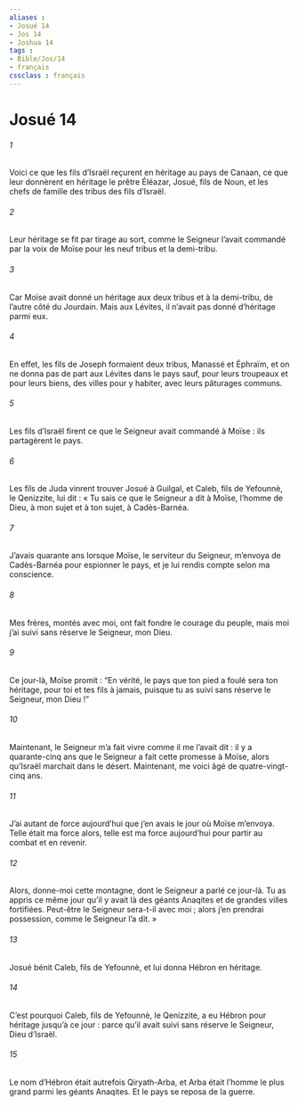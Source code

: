 ```yaml
---
aliases : 
- Josué 14
- Jos 14
- Joshua 14
tags : 
- Bible/Jos/14
- français
cssclass : français
---
```


# Josué 14

###### 1
Voici ce que les fils d’Israël reçurent en héritage au pays de Canaan, ce que leur donnèrent en héritage le prêtre Éléazar, Josué, fils de Noun, et les chefs de famille des tribus des fils d’Israël.
###### 2
Leur héritage se fit par tirage au sort, comme le Seigneur l’avait commandé par la voix de Moïse pour les neuf tribus et la demi-tribu.
###### 3
Car Moïse avait donné un héritage aux deux tribus et à la demi-tribu, de l’autre côté du Jourdain. Mais aux Lévites, il n’avait pas donné d’héritage parmi eux.
###### 4
En effet, les fils de Joseph formaient deux tribus, Manassé et Éphraïm, et on ne donna pas de part aux Lévites dans le pays sauf, pour leurs troupeaux et pour leurs biens, des villes pour y habiter, avec leurs pâturages communs.
###### 5
Les fils d’Israël firent ce que le Seigneur avait commandé à Moïse : ils partagèrent le pays.
###### 6
Les fils de Juda vinrent trouver Josué à Guilgal, et Caleb, fils de Yefounnè, le Qenizzite, lui dit : « Tu sais ce que le Seigneur a dit à Moïse, l’homme de Dieu, à mon sujet et à ton sujet, à Cadès-Barnéa.
###### 7
J’avais quarante ans lorsque Moïse, le serviteur du Seigneur, m’envoya de Cadès-Barnéa pour espionner le pays, et je lui rendis compte selon ma conscience.
###### 8
Mes frères, montés avec moi, ont fait fondre le courage du peuple, mais moi j’ai suivi sans réserve le Seigneur, mon Dieu.
###### 9
Ce jour-là, Moïse promit : “En vérité, le pays que ton pied a foulé sera ton héritage, pour toi et tes fils à jamais, puisque tu as suivi sans réserve le Seigneur, mon Dieu !”
###### 10
Maintenant, le Seigneur m’a fait vivre comme il me l’avait dit : il y a quarante-cinq ans que le Seigneur a fait cette promesse à Moïse, alors qu’Israël marchait dans le désert. Maintenant, me voici âgé de quatre-vingt-cinq ans.
###### 11
J’ai autant de force aujourd’hui que j’en avais le jour où Moïse m’envoya. Telle était ma force alors, telle est ma force aujourd’hui pour partir au combat et en revenir.
###### 12
Alors, donne-moi cette montagne, dont le Seigneur a parlé ce jour-là. Tu as appris ce même jour qu’il y avait là des géants Anaqites et de grandes villes fortifiées. Peut-être le Seigneur sera-t-il avec moi ; alors j’en prendrai possession, comme le Seigneur l’a dit. »
###### 13
Josué bénit Caleb, fils de Yefounnè, et lui donna Hébron en héritage.
###### 14
C’est pourquoi Caleb, fils de Yefounnè, le Qenizzite, a eu Hébron pour héritage jusqu’à ce jour : parce qu’il avait suivi sans réserve le Seigneur, Dieu d’Israël.
###### 15
Le nom d’Hébron était autrefois Qiryath-Arba, et Arba était l’homme le plus grand parmi les géants Anaqites. Et le pays se reposa de la guerre.
